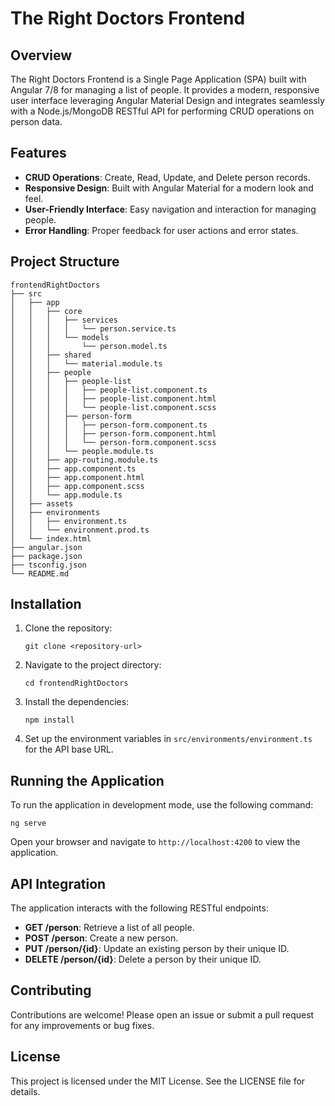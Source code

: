 # The Right Doctors Frontend

## Overview

The Right Doctors Frontend is a Single Page Application (SPA) built with Angular 7/8 for managing a list of people. It provides a modern, responsive user interface leveraging Angular Material Design and integrates seamlessly with a Node.js/MongoDB RESTful API for performing CRUD operations on person data.

## Features

- **CRUD Operations**: Create, Read, Update, and Delete person records.
- **Responsive Design**: Built with Angular Material for a modern look and feel.
- **User-Friendly Interface**: Easy navigation and interaction for managing people.
- **Error Handling**: Proper feedback for user actions and error states.

## Project Structure

```
frontendRightDoctors
├── src
│   ├── app
│   │   ├── core
│   │   │   ├── services
│   │   │   │   └── person.service.ts
│   │   │   └── models
│   │   │       └── person.model.ts
│   │   ├── shared
│   │   │   └── material.module.ts
│   │   ├── people
│   │   │   ├── people-list
│   │   │   │   ├── people-list.component.ts
│   │   │   │   ├── people-list.component.html
│   │   │   │   └── people-list.component.scss
│   │   │   ├── person-form
│   │   │   │   ├── person-form.component.ts
│   │   │   │   ├── person-form.component.html
│   │   │   │   └── person-form.component.scss
│   │   │   └── people.module.ts
│   │   ├── app-routing.module.ts
│   │   ├── app.component.ts
│   │   ├── app.component.html
│   │   ├── app.component.scss
│   │   └── app.module.ts
│   ├── assets
│   ├── environments
│   │   ├── environment.ts
│   │   └── environment.prod.ts
│   └── index.html
├── angular.json
├── package.json
├── tsconfig.json
└── README.md
```

## Installation

1. Clone the repository:
   ```
   git clone <repository-url>
   ```

2. Navigate to the project directory:
   ```
   cd frontendRightDoctors
   ```

3. Install the dependencies:
   ```
   npm install
   ```

4. Set up the environment variables in `src/environments/environment.ts` for the API base URL.

## Running the Application

To run the application in development mode, use the following command:

```
ng serve
```

Open your browser and navigate to `http://localhost:4200` to view the application.

## API Integration

The application interacts with the following RESTful endpoints:

- **GET /person**: Retrieve a list of all people.
- **POST /person**: Create a new person.
- **PUT /person/{id}**: Update an existing person by their unique ID.
- **DELETE /person/{id}**: Delete a person by their unique ID.

## Contributing

Contributions are welcome! Please open an issue or submit a pull request for any improvements or bug fixes.

## License

This project is licensed under the MIT License. See the LICENSE file for details.
